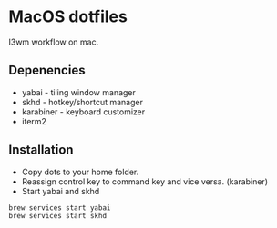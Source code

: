 # MacOS dotfiles

I3wm workflow on mac.

## Depenencies

* yabai - tiling window manager
* skhd - hotkey/shortcut manager
* karabiner - keyboard customizer
* iterm2

## Installation
* Copy dots to your home folder.
* Reassign control key to command key and vice versa. (karabiner)
* Start yabai and skhd
```sh
brew services start yabai
brew services start skhd
```




